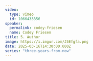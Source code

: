 ```yaml
---
video:
  type: vimeo
  id: 1066433356
speaker:
  permalink: codey-friesen
  name: Codey Friesen
title: 5. Author
image: https://i.imgur.com/J5Efgfa.png
date: 2025-03-16T14:30:00.000Z
series: "three-years-from-now"
---
```

